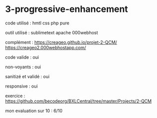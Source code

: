 # 3-progressive-enhancement

code utilisé : hmtl css php pure

outil utilisé : sublimetext apache 000webhost

complément : https://creageo.github.io/projet-2-QCM/ https://creageo2.000webhostapp.com/

code valide : oui

non-voyants : oui

sanitizé et validé : oui

responsive : oui

exercice : https://github.com/becodeorg/BXLCentral/tree/master/Projects/2-QCM

mon evaluation sur 10 : 6/10
